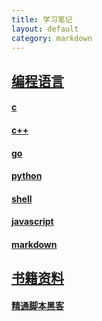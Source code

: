 ```yaml
---
title: 学习笔记
layout: default
category: markdown
---
```


<div class="container">
    <div class="row">
        <div class="list-group">
            <a class="list-group-item active" href="#"><h2>编程语言</h2></a>
            <a class="list-group-item" href="{{ site.baseurl }}/project/notes/c.html"><h4 class="list-group-item-heading">c</h4></a>
            <a class="list-group-item" href="{{ site.baseurl }}/project/notes/c++.html"><h4 class="list-group-item-heading">c++</h4></a>
            <a class="list-group-item" href="{{ site.baseurl }}/project/notes/go.html"><h4 class="list-group-item-heading">go</h4></a>
            <a class="list-group-item" href="{{ site.baseurl }}/project/notes/python.html"><h4 class="list-group-item-heading">python</h4></a>
            <a class="list-group-item" href="{{ site.baseurl }}/project/notes/shell.html"><h4 class="list-group-item-heading">shell</h4></a>
            <a class="list-group-item" href="{{ site.baseurl }}/project/notes/javascript.html"><h4 class="list-group-item-heading">javascript</h4></a>
            <a class="list-group-item" href="{{ site.baseurl }}/project/notes/markdown.html"><h4 class="list-group-item-heading">markdown</h4></a>
        </div>
        <div class="list-group">
            <a class="list-group-item active" href="#"><h2>书籍资料</h2></a>
            <a class="list-group-item" href="{{ site.baseurl }}/project/notes/jingtongjiaobenheike.html"><h4 class="list-group-item-heading">精通脚本黑客</h4></a>
        </div>
    </div>
</div>